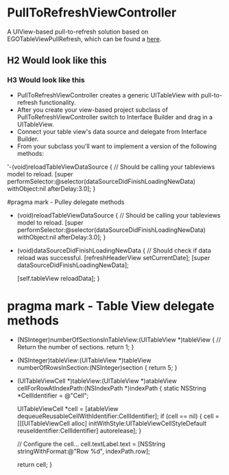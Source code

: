PullToRefreshViewController
===========================

A UIView-based pull-to-refresh solution based on EGOTableViewPullRefresh, which can be found a [here](https://github.com/jessedc/EGOTableViewPullRefresh).

H2 Would look like this
-----------------------

### H3 Would look like this

*  PullToRefreshViewController creates a generic UITableView with pull-to-refresh functionality.
*  After you create your view-based project subclass of PullToRefreshViewController switch to Interface Builder and drag in a UITableView.
*  Connect your table view's data source and delegate from Interface Builder.
* From your subclass you'll want to implement a version of the following methods:

'-(void)reloadTableViewDataSource
{
	//  Should be calling your tableviews model to reload.
  [super performSelector:@selector(dataSourceDidFinishLoadingNewData) withObject:nil afterDelay:3.0];
}
 
#pragma mark - Pulley delegate methods 
- (void)reloadTableViewDataSource
{
    //  Should be calling your tableviews model to reload.
    [super performSelector:@selector(dataSourceDidFinishLoadingNewData) withObject:nil afterDelay:3.0];
}

- (void)dataSourceDidFinishLoadingNewData
{
    // Should check if data reload was successful.
    [refreshHeaderView setCurrentDate]; 
    [super dataSourceDidFinishLoadingNewData];
    
    [self.tableView reloadData];
}

# pragma mark - Table View delegate methods
- (NSInteger)numberOfSectionsInTableView:(UITableView *)tableView
{
    // Return the number of sections.
    return 1;
}

- (NSInteger)tableView:(UITableView *)tableView numberOfRowsInSection:(NSInteger)section
{
    return 5;
}
 
- (UITableViewCell *)tableView:(UITableView *)atableView cellForRowAtIndexPath:(NSIndexPath *)indexPath
{
    static NSString *CellIdentifier = @"Cell";

    UITableViewCell *cell = [atableView dequeueReusableCellWithIdentifier:CellIdentifier];
    if (cell == nil) {
    cell = [[[UITableViewCell alloc] initWithStyle:UITableViewCellStyleDefault reuseIdentifier:CellIdentifier] autorelease];
    }

    // Configure the cell...
    cell.textLabel.text = [NSString stringWithFormat:@"Row %d", indexPath.row];    

    return cell;
}